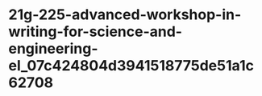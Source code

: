 # 21g-225-advanced-workshop-in-writing-for-science-and-engineering-el_07c424804d3941518775de51a1c62708